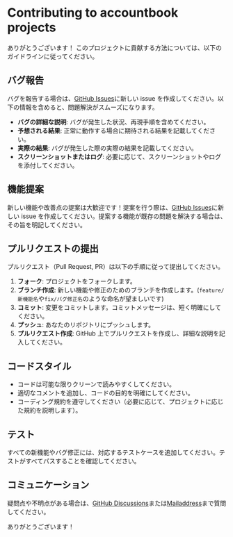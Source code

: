 # Contributing to accountbook projects

ありがとうございます！ このプロジェクトに貢献する方法については、以下のガイドラインに従ってください。

## バグ報告

バグを報告する場合は、[GitHub Issues](https://github.com/hellotksan/[リポジトリ名]/issues)に新しい issue を作成してください。以下の情報を含めると、問題解決がスムーズになります。

- **バグの詳細な説明**: バグが発生した状況、再現手順を含めてください。
- **予想される結果**: 正常に動作する場合に期待される結果を記載してください。
- **実際の結果**: バグが発生した際の実際の結果を記載してください。
- **スクリーンショットまたはログ**: 必要に応じて、スクリーンショットやログを添付してください。

## 機能提案

新しい機能や改善点の提案は大歓迎です！提案を行う際は、[GitHub Issues](https://github.com/hellotksan/[リポジトリ名]/issues)に新しい issue を作成してください。提案する機能が既存の問題を解決する場合は、その旨を明記してください。

## プルリクエストの提出

プルリクエスト（Pull Request, PR）は以下の手順に従って提出してください。

1. **フォーク**: プロジェクトをフォークします。
2. **ブランチ作成**: 新しい機能や修正のためのブランチを作成します。(`feature/新機能名`や`fix/バグ修正名`のような命名が望ましいです)
3. **コミット**: 変更をコミットします。コミットメッセージは、短く明確にしてください。
4. **プッシュ**: あなたのリポジトリにプッシュします。
5. **プルリクエスト作成**: GitHub 上でプルリクエストを作成し、詳細な説明を記入してください。

## コードスタイル

- コードは可能な限りクリーンで読みやすくしてください。
- 適切なコメントを追加し、コードの目的を明確にしてください。
- コーディング規約を遵守してください（必要に応じて、プロジェクトに応じた規約を説明します）。

## テスト

すべての新機能やバグ修正には、対応するテストケースを追加してください。テストがすべてパスすることを確認してください。

## コミュニケーション

疑問点や不明点がある場合は、[GitHub Discussions](https://github.com/hellotksan/[リポジトリ名]/discussions)または[Mailaddress](negimasa58@gmail.com)まで質問してください。

ありがとうございます！
